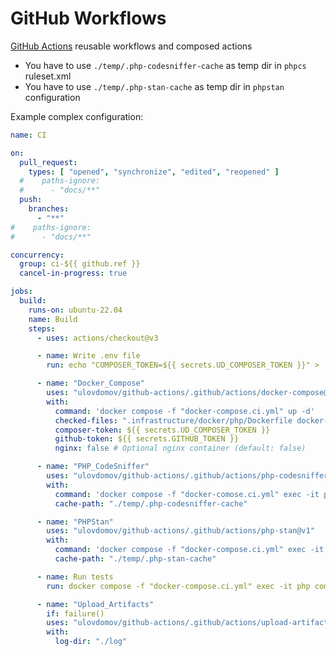 # GitHub Workflows

[GitHub Actions](https://docs.github.com/en/actions) reusable workflows and composed actions

- You have to use `./temp/.php-codesniffer-cache` as temp dir in `phpcs` ruleset.xml
- You have to use `./temp/.php-stan-cache` as temp dir in `phpstan` configuration

Example complex configuration:

```yaml
name: CI

on:
  pull_request:
    types: [ "opened", "synchronize", "edited", "reopened" ]
  #    paths-ignore:
  #      - "docs/**"
  push:
    branches:
      - "**"
#    paths-ignore:
#      - "docs/**"

concurrency:
  group: ci-${{ github.ref }}
  cancel-in-progress: true

jobs:
  build:
    runs-on: ubuntu-22.04
    name: Build
    steps:
      - uses: actions/checkout@v3

      - name: Write .env file
        run: echo "COMPOSER_TOKEN=${{ secrets.UD_COMPOSER_TOKEN }}" > .env

      - name: "Docker_Compose"
        uses: "ulovdomov/github-actions/.github/actions/docker-compose@v1"
        with:
          command: 'docker compose -f "docker-compose.ci.yml" up -d'
          checked-files: ".infrastructure/docker/php/Dockerfile docker-compose.ci.yml .infrastructure/docker/php/entrypoint-staging.sh .infrastructure/docker/php/php.ini"
          composer-token: ${{ secrets.UD_COMPOSER_TOKEN }}
          github-token: ${{ secrets.GITHUB_TOKEN }}
          nginx: false # Optional nginx container (default: false)

      - name: "PHP_CodeSniffer"
        uses: "ulovdomov/github-actions/.github/actions/php-codesniffer@v1"
        with:
          command: 'docker compose -f "docker-comose.ci.yml" exec -it php composer run cs'
          cache-path: "./temp/.php-codesniffer-cache"

      - name: "PHPStan"
        uses: "ulovdomov/github-actions/.github/actions/php-stan@v1"
        with:
          command: 'docker compose -f "docker-compose.ci.yml" exec -it php composer run phpstan'
          cache-path: "./temp/.php-stan-cache"

      - name: Run tests
        run: docker compose -f "docker-compose.ci.yml" exec -it php composer run tests

      - name: "Upload_Artifacts"
        if: failure()
        uses: "ulovdomov/github-actions/.github/actions/upload-artifacts@v1"
        with:
          log-dir: "./log"
```
